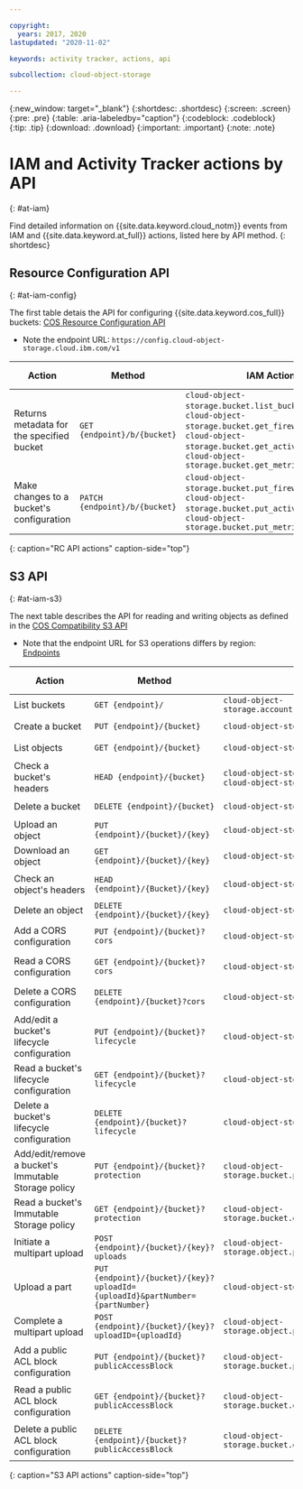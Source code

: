 ```yaml
---

copyright:
  years: 2017, 2020
lastupdated: "2020-11-02"

keywords: activity tracker, actions, api

subcollection: cloud-object-storage

---
```


{:new_window: target="_blank"}
{:shortdesc: .shortdesc}
{:screen: .screen}
{:pre: .pre}
{:table: .aria-labeledby="caption"}
{:codeblock: .codeblock}
{:tip: .tip}
{:download: .download}
{:important: .important}
{:note: .note}


# IAM and Activity Tracker actions by API
{: #at-iam}

Find detailed information on {{site.data.keyword.cloud_notm}} events from IAM and {{site.data.keyword.at_full}} actions, listed here by API method.
{: shortdesc}

## Resource Configuration API
{: #at-iam-config}

The first table detais the API for configuring {{site.data.keyword.cos_full}} buckets: [COS Resource Configuration API](https://cloud.ibm.com/apidocs/cos/cos-configuration#introduction)
*  Note the endpoint URL: `https://config.cloud-object-storage.cloud.ibm.com/v1`

| Action                                    | Method                        | IAM Action                                                                                                                                                                                                             | Activity Tracker action                              |
|-------------------------------------------|-------------------------------|------------------------------------------------------------------------------------------------------------------------------------------------------------------------------------------------------------------------|------------------------------------------------------|
| Returns metadata for the specified bucket | `GET {endpoint}/b/{bucket}`   | `cloud-object-storage.bucket.list_bucket_crn`, </br> `cloud-object-storage.bucket.get_firewall`, </br> `cloud-object-storage.bucket.get_activity_tracking`, </br> `cloud-object-storage.bucket.get_metrics_monitoring` | `cloud-object-storage.resource-configuration.read`   |
| Make changes to a bucket's configuration  | `PATCH {endpoint}/b/{bucket}` | `cloud-object-storage.bucket.put_firewall`, </br> `cloud-object-storage.bucket.put_activity_tracking`, </br> `cloud-object-storage.bucket.put_metrics_monitoring`                                                      | `cloud-object-storage.resource-configuration.update` |
{: caption="RC API actions" caption-side="top"}

## S3 API
{: #at-iam-s3}

The next table describes the API for reading and writing objects as defined in the [COS Compatibility S3 API](https://cloud.ibm.com/apidocs/cos/cos-compatibility#introduction)
* Note that the endpoint URL for S3 operations differs by region: [Endpoints](/docs/cloud-object-storage?topic=cloud-object-storage-endpoints)

| Action                                              | Method                                                                      | IAM Action                                                                          | Activity Tracker action                                  |
|-----------------------------------------------------|-----------------------------------------------------------------------------|-------------------------------------------------------------------------------------|----------------------------------------------------------|
| List buckets                                        | `GET {endpoint}/`                                                           | `cloud-object-storage.account.get_account_buckets`                                  | `cloud-object-storage.instance.list`                     |
| Create a bucket                                     | `PUT {endpoint}/{bucket}`                                                   | `cloud-object-storage.bucket.put_bucket`                                            | `cloud-object-storage.bucket.create`                     |
| List objects                                        | `GET {endpoint}/{bucket}`                                                   | `cloud-object-storage.bucket.get`                                                   | `cloud-object-storage.bucket.list`                       |
| Check a bucket's headers                            | `HEAD {endpoint}/{bucket}`                                                  | `cloud-object-storage.bucket.head`, </br> `cloud-object-storage.bucket.list_crk_id` | `cloud-object-storage.bucket-metadata.read`              |
| Delete a bucket                                     | `DELETE {endpoint}/{bucket}`                                                | `cloud-object-storage.bucket.delete_bucket`                                         | `cloud-object-storage.bucket.delete`                     |
| Upload an object                                    | `PUT {endpoint}/{bucket}/{key}`                                             | `cloud-object-storage.object.put`                                                   | `cloud-object-storage.object.create`                     |
| Download an object                                  | `GET {endpoint}/{bucket}/{key}`                                             | `cloud-object-storage.object.get`                                                   | `cloud-object-storage.object.read`                       |
| Check an object's headers                           | `HEAD {endpoint}/{Bucket}/{key}`                                            | `cloud-object-storage.object.head`                                                  | `cloud-object-storage.object-metadata.read`              |
| Delete an object                                    | `DELETE {endpoint}/{bucket}/{key}`                                          | `cloud-object-storage.object.delete`                                                | `cloud-object-storage.object.delete`                     |
| Add a CORS configuration                            | `PUT {endpoint}/{bucket}?cors`                                              | `cloud-object-storage.bucket.put_cors`                                              | `cloud-object-storage.bucket-cors.create`                |
| Read a CORS configuration                           | `GET {endpoint}/{bucket}?cors`                                              | `cloud-object-storage.bucket.get_cors`                                              | `cloud-object-storage.bucket-cors.read`                  |
| Delete a CORS configuration                         | `DELETE {endpoint}/{bucket}?cors`                                           | `cloud-object-storage.bucket.delete_cors`                                           | `cloud-object-storage.bucket-cors.delete`                |
| Add/edit a bucket's lifecycle configuration         | `PUT {endpoint}/{bucket}?lifecycle`                                         | `cloud-object-storage.bucket.put_lifecycle`                                         | `cloud-object-storage.bucket-lifecycle.create`           |
| Read a bucket's lifecycle configuration             | `GET {endpoint}/{bucket}?lifecycle`                                         | `cloud-object-storage.bucket.get_lifecycle`                                         | `cloud-object-storage.bucket-lifecycle.read`             |
| Delete a bucket's lifecycle configuration           | `DELETE {endpoint}/{bucket}?lifecycle`                                      | `cloud-object-storage.bucket.put_lifecycle`                                         | `cloud-object-storage.bucket-lifecycle.delete`           |
| Add/edit/remove a bucket's Immutable Storage policy | `PUT {endpoint}/{bucket}?protection`                                        | `cloud-object-storage.bucket.put_protection`                                        | `cloud-object-storage.bucket-retention.create`           |
| Read a bucket's Immutable Storage policy            | `GET {endpoint}/{bucket}?protection`                                        | `cloud-object-storage.bucket.get_protection`                                        | `cloud-object-storage.bucket-retention.read`             |
| Initiate a multipart upload                         | `POST {endpoint}/{bucket}/{key}?uploads`                                    | `cloud-object-storage.object.post_initiate_upload`                                  | `cloud-object-storage.object-multipart.start`            |
| Upload a part                                       | `PUT {endpoint}/{bucket}/{key}?uploadId={uploadId}&partNumber={partNumber}` | `cloud-object-storage.object.put_part`                                              | `cloud-object-storage.object-multipart.create`           |
| Complete a multipart upload                         | `POST {endpoint}/{bucket}/{key}?uploadID={uploadId}`                        | `cloud-object-storage.object.post_initiate_upload`                                  | `cloud-object-storage.object-multipart.complete`         |
| Add a public ACL block configuration                | `PUT {endpoint}/{bucket}?publicAccessBlock`                                 | `cloud-object-storage.bucket.put_public_access_block`                               | `cloud-object-storage.bucket-public-access-block.create` |
| Read a public ACL block configuration               | `GET {endpoint}/{bucket}?publicAccessBlock`                                 | `cloud-object-storage.bucket.get_public_access_block`                               | `cloud-object-storage.bucket-public-access-block.read`   |
| Delete a public ACL block configuration             | `DELETE {endpoint}/{bucket}?publicAccessBlock`                              | `cloud-object-storage.bucket.delete_public_access_block`                            | `cloud-object-storage.bucket-public-access-block.delete` |

{: caption="S3 API actions" caption-side="top"}

